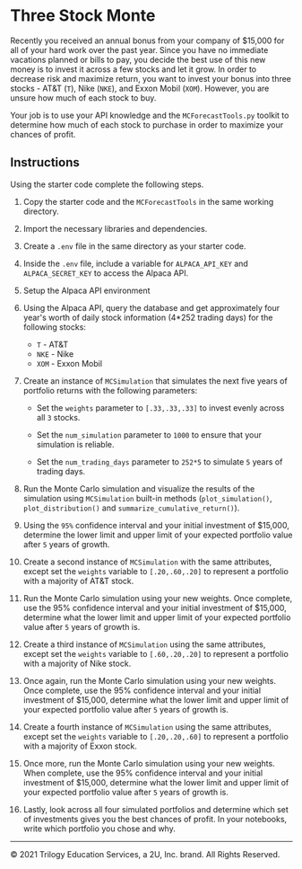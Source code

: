 # Three Stock Monte

Recently you received an annual bonus from your company of $15,000 for all of your hard work over the past year. Since you have no immediate vacations planned or bills to pay, you decide the best use of this new money is to invest it across a few stocks and let it grow. In order to decrease risk and maximize return, you want to invest your bonus into three stocks - AT&T (`T`), Nike (`NKE`), and Exxon Mobil (`XOM`). However, you are unsure how much of each stock to buy.

Your job is to use your API knowledge and the `MCForecastTools.py` toolkit to determine how much of each stock to purchase in order to maximize your chances of profit.

## Instructions

Using the starter code complete the following steps.

1. Copy the starter code and the `MCForecastTools` in the same working directory.

2. Import the necessary libraries and dependencies.

3. Create a `.env` file in the same directory as your starter code.

4. Inside the `.env` file, include a variable for `ALPACA_API_KEY` and `ALPACA_SECRET_KEY` to access the Alpaca API.

5. Setup the Alpaca API environment

6. Using the Alpaca API, query the database and get approximately four year's worth of daily stock information (4*252 trading days) for the following stocks:

    * `T` - AT&T
    * `NKE` - Nike
    * `XOM` - Exxon Mobil

7. Create an instance of `MCSimulation` that simulates the next five years of portfolio returns with the following parameters:

    * Set the `weights` parameter to `[.33,.33,.33]` to invest evenly across all `3` stocks.

    * Set the `num_simulation` parameter to `1000` to ensure that your simulation is reliable.

    * Set the `num_trading_days` parameter to `252*5` to simulate `5` years of trading days.

8. Run the Monte Carlo simulation and visualize the results of the simulation using `MCSimulation` built-in methods (`plot_simulation()`, `plot_distribution()` and `summarize_cumulative_return()`).

9. Using the `95%` confidence interval and your initial investment of $15,000, determine the lower limit and upper limit of your expected portfolio value after `5` years of growth.

10. Create a second instance of `MCSimulation` with the same attributes, except set the `weights` variable to `[.20,.60,.20]` to represent a portfolio with a majority of AT&T stock.

11. Run the Monte Carlo simulation using your new weights. Once complete, use the 95% confidence interval and your initial investment of $15,000, determine what the lower limit and upper limit of your expected portfolio value after `5` years of growth is.

12. Create a third instance of `MCSimulation` using the same attributes, except set the `weights` variable to `[.60,.20,.20]` to represent a portfolio with a majority of Nike stock.

13. Once again, run the Monte Carlo simulation using your new weights. Once complete, use the 95% confidence interval and your initial investment of $15,000, determine what the lower limit and upper limit of your expected portfolio value after `5` years of growth is.

14. Create a fourth instance of `MCSimulation` using the same attributes, except set the `weights` variable to `[.20,.20,.60]` to represent a portfolio with a majority of Exxon stock.

15. Once more, run the Monte Carlo simulation using your new weights. When complete, use the 95% confidence interval and your initial investment of $15,000, determine what the lower limit and upper limit of your expected portfolio value after `5` years of growth is.

16. Lastly, look across all four simulated portfolios and determine which set of investments gives you the best chances of profit. In your notebooks, write which portfolio you chose and why.

---

© 2021 Trilogy Education Services, a 2U, Inc. brand. All Rights Reserved.
